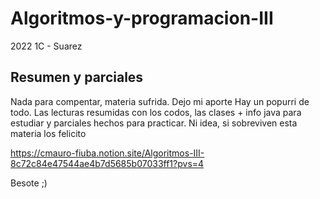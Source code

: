 # Algoritmos-y-programacion-III
2022 1C - Suarez

## Resumen y parciales
Nada para compentar, materia sufrida. Dejo mi aporte
Hay un popurri de todo. Las lecturas resumidas con los codos, las clases + info java para estudiar y parciales hechos para
practicar. Ni idea, si sobreviven esta materia los felicito

https://cmauro-fiuba.notion.site/Algoritmos-III-8c72c84e47544ae4b7d5685b07033ff1?pvs=4

Besote ;)
